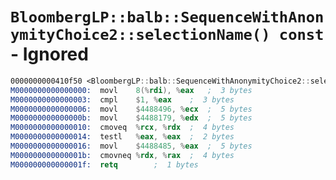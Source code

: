 # `BloombergLP::balb::SequenceWithAnonymityChoice2::selectionName() const` - Ignored

```nasm
0000000000410f50 <BloombergLP::balb::SequenceWithAnonymityChoice2::selectionName() const>:
M0000000000000000:	movl	8(%rdi), %eax	;  3 bytes
M0000000000000003:	cmpl	$1, %eax	;  3 bytes
M0000000000000006:	movl	$4488496, %ecx	;  5 bytes
M000000000000000b:	movl	$4488179, %edx	;  5 bytes
M0000000000000010:	cmoveq	%rcx, %rdx	;  4 bytes
M0000000000000014:	testl	%eax, %eax	;  2 bytes
M0000000000000016:	movl	$4488485, %eax	;  5 bytes
M000000000000001b:	cmovneq	%rdx, %rax	;  4 bytes
M000000000000001f:	retq		;  1 bytes
```
